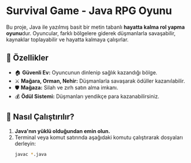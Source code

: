 # Survival Game - Java RPG Oyunu

Bu proje, Java ile yazılmış basit bir metin tabanlı **hayatta kalma rol yapma oyunu**dur. Oyuncular, farklı bölgelere giderek düşmanlarla savaşabilir, kaynaklar toplayabilir ve hayatta kalmaya çalışırlar.

## 🚀 Özellikler
- 🏠 **Güvenli Ev:** Oyuncunun dinlenip sağlık kazandığı bölge.
- ⚔ **Mağara, Orman, Nehir:** Düşmanlarla savaşarak ödüller kazanılabilir.
- 🛡 **Mağaza:** Silah ve zırh satın alma imkanı.
- 💰 **Ödül Sistemi:** Düşmanları yendikçe para kazanabilirsiniz.

## 📜 Nasıl Çalıştırılır?
1. **Java'nın yüklü olduğundan emin olun.**
2. Terminal veya komut satırında aşağıdaki komutu çalıştırarak dosyaları derleyin:
   ```sh
   javac *.java
